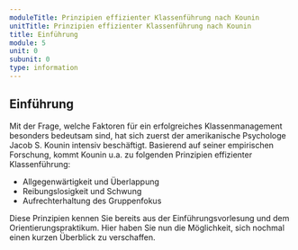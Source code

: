 ```yaml
---
moduleTitle: Prinzipien effizienter Klassenführung nach Kounin
unitTitle: Prinzipien effizienter Klassenführung nach Kounin
title: Einführung
module: 5
unit: 0
subunit: 0
type: information
---
```


## Einführung

Mit der Frage, welche Faktoren für ein erfolgreiches Klassenmanagement besonders bedeutsam sind, hat sich zuerst der amerikanische Psychologe Jacob S. Kounin intensiv beschäftigt. Basierend auf seiner empirischen Forschung, kommt Kounin u.a. zu folgenden Prinzipien effizienter Klassenführung: 
* Allgegenwärtigkeit und Überlappung
* Reibungslosigkeit und Schwung 
* Aufrechterhaltung des Gruppenfokus 

Diese Prinzipien kennen Sie bereits aus der Einführungsvorlesung und dem Orientierungspraktikum. Hier haben Sie nun die Möglichkeit, sich nochmal einen kurzen Überblick zu verschaffen. 